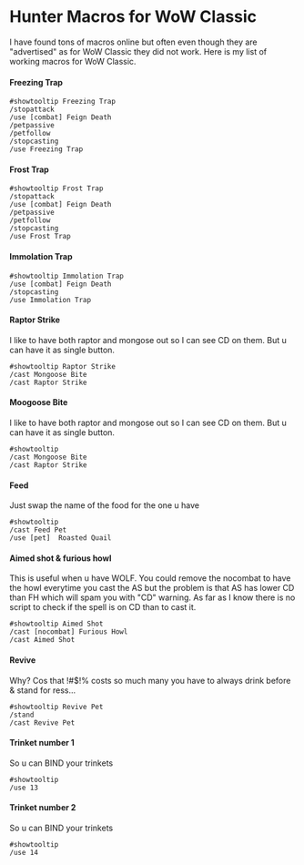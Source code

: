 # Hunter Macros for WoW Classic

I have found tons of macros online but often even though they are "advertised" as for WoW Classic they did not work.
Here is my list of working macros for WoW Classic.

#### Freezing Trap
```
#showtooltip Freezing Trap
/stopattack
/use [combat] Feign Death
/petpassive
/petfollow 
/stopcasting
/use Freezing Trap
```

#### Frost Trap
```
#showtooltip Frost Trap
/stopattack
/use [combat] Feign Death
/petpassive
/petfollow 
/stopcasting
/use Frost Trap
```

#### Immolation Trap
```
#showtooltip Immolation Trap
/use [combat] Feign Death
/stopcasting
/use Immolation Trap
```

#### Raptor Strike
I like to have both raptor and mongose out so I can see CD on them. But u can have it as single button.
```
#showtooltip Raptor Strike
/cast Mongoose Bite
/cast Raptor Strike
```

#### Moogoose Bite
I like to have both raptor and mongose out so I can see CD on them. But u can have it as single button.
```
#showtooltip
/cast Mongoose Bite
/cast Raptor Strike
```

#### Feed
Just swap the name of the food for the one u have
```
#showtooltip
/cast Feed Pet
/use [pet]  Roasted Quail
```

#### Aimed shot & furious howl
This is useful when u have WOLF. You could remove the nocombat to have the howl everytime you cast the AS but 
the problem is that AS has lower CD than FH which will spam you with "CD" warning. As far as I know there is no script to check
if the spell is on CD than to cast it.
```
#showtooltip Aimed Shot
/cast [nocombat] Furious Howl
/cast Aimed Shot
```

#### Revive 
Why? Cos that !#$!% costs so much many you have to always drink before & stand for ress... 
```
#showtooltip Revive Pet
/stand
/cast Revive Pet
```


#### Trinket number 1
So u can BIND your trinkets
```
#showtooltip
/use 13
```

#### Trinket number 2
So u can BIND your trinkets
```
#showtooltip
/use 14
```
